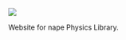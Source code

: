 ![](https://github.com/deltaluca/www.napephys.com/blob/gh-pages/assets/nape.png?raw=true)

Website for nape Physics Library.
